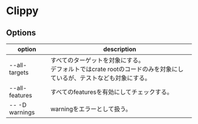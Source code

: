 # Clippy

## Options

| option         | description                                                                                                          |
| -------------- | -------------------------------------------------------------------------------------------------------------------- |
| --all-targets  | すべてのターゲットを対象にする。<br>デフォルトではcrate rootのコードのみを対象にしているが、テストなども対象にする。 |
| --all-features | すべてのfeaturesを有効にしてチェックする。                                                                           |
| -- -D warnings | warningをエラーとして扱う。                                                                                          |
